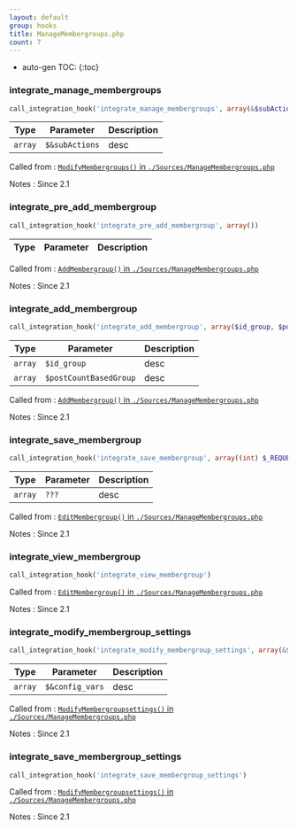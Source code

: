 ```yaml
---
layout: default
group: hooks
title: ManageMembergroups.php
count: 7
---
```

* auto-gen TOC:
{:toc}
### integrate_manage_membergroups

```php
call_integration_hook('integrate_manage_membergroups', array(&$subActions))
```

Type|Parameter|Description
---|---|---
`array`|`$&subActions`|desc

Called from
: [`ModifyMembergroups()` in `./Sources/ManageMembergroups.php`](../docs/managemembergroups.html#modifymembergroups)

Notes
: Since 2.1

### integrate_pre_add_membergroup

```php
call_integration_hook('integrate_pre_add_membergroup', array())
```

Type|Parameter|Description
---|---|---

Called from
: [`AddMembergroup()` in `./Sources/ManageMembergroups.php`](../docs/managemembergroups.html#addmembergroup)

Notes
: Since 2.1

### integrate_add_membergroup

```php
call_integration_hook('integrate_add_membergroup', array($id_group, $postCountBasedGroup))
```

Type|Parameter|Description
---|---|---
`array`|`$id_group`|desc
`array`|`$postCountBasedGroup`|desc

Called from
: [`AddMembergroup()` in `./Sources/ManageMembergroups.php`](../docs/managemembergroups.html#addmembergroup)

Notes
: Since 2.1

### integrate_save_membergroup

```php
call_integration_hook('integrate_save_membergroup', array((int) $_REQUEST['group']))
```

Type|Parameter|Description
---|---|---
`array`|`???`|desc

Called from
: [`EditMembergroup()` in `./Sources/ManageMembergroups.php`](../docs/managemembergroups.html#editmembergroup)

Notes
: Since 2.1

### integrate_view_membergroup

```php
call_integration_hook('integrate_view_membergroup')
```


Called from
: [`EditMembergroup()` in `./Sources/ManageMembergroups.php`](../docs/managemembergroups.html#editmembergroup)

Notes
: Since 2.1

### integrate_modify_membergroup_settings

```php
call_integration_hook('integrate_modify_membergroup_settings', array(&$config_vars))
```

Type|Parameter|Description
---|---|---
`array`|`$&config_vars`|desc

Called from
: [`ModifyMembergroupsettings()` in `./Sources/ManageMembergroups.php`](../docs/managemembergroups.html#modifymembergroupsettings)

Notes
: Since 2.1

### integrate_save_membergroup_settings

```php
call_integration_hook('integrate_save_membergroup_settings')
```


Called from
: [`ModifyMembergroupsettings()` in `./Sources/ManageMembergroups.php`](../docs/managemembergroups.html#modifymembergroupsettings)

Notes
: Since 2.1


